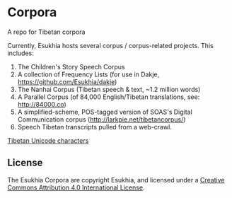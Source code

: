 # Corpora
A repo for Tibetan corpora

Currently, Esukhia hosts several corpus / corpus-related projects. This includes: 

1) The Children's Story Speech Corpus 
2) A collection of Frequency Lists (for use in Dakje, https://github.com/Esukhia/dakje) 
3) The Nanhai Corpus (Tibetan speech & text, ~1.2 million words) 
4) A Parallel Corpus (of 84,000 English/Tibetan translations, see: http://84000.co) 
5) A simplified-scheme, POS-tagged version of SOAS's Digital Communication corpus (http://larkpie.net/tibetancorpus/) 
6) Speech Tibetan transcripts pulled from a web-crawl. 

[Tibetan Unicode characters](https://raw.githubusercontent.com/Esukhia/Corpora/master/bo-def.txt)

## License 

The Esukhia Corpora are copyright Esukhia, and licensed under a <a href="https://creativecommons.org/licenses/by/4.0/">Creative Commons Attribution 4.0 International License</a>. 

